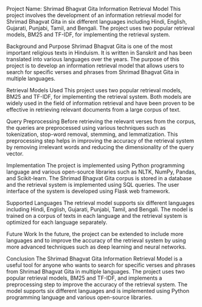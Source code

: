 Project Name: Shrimad Bhagvat Gita Information Retrieval Model This
project involves the development of an information retrieval model for
Shrimad Bhagvat Gita in six different languages including Hindi,
English, Gujarati, Punjabi, Tamil, and Bengali. The project uses two
popular retrieval models, BM25 and TF-IDF, for implementing the
retrieval system.

Background and Purpose Shrimad Bhagvat Gita is one of the most important
religious texts in Hinduism. It is written in Sanskrit and has been
translated into various languages over the years. The purpose of this
project is to develop an information retrieval model that allows users
to search for specific verses and phrases from Shrimad Bhagvat Gita in
multiple languages.

Retrieval Models Used This project uses two popular retrieval models,
BM25 and TF-IDF, for implementing the retrieval system. Both models are
widely used in the field of information retrieval and have been proven
to be effective in retrieving relevant documents from a large corpus of
text.

Query Preprocessing Before retrieving the relevant verses from the
corpus, the queries are preprocessed using various techniques such as
tokenization, stop-word removal, stemming, and lemmatization. This
preprocessing step helps in improving the accuracy of the retrieval
system by removing irrelevant words and reducing the dimensionality of
the query vector.

Implementation The project is implemented using Python programming
language and various open-source libraries such as NLTK, NumPy, Pandas,
and Scikit-learn. The Shrimad Bhagvat Gita corpus is stored in a
database and the retrieval system is implemented using SQL queries. The
user interface of the system is developed using Flask web framework.

Supported Languages The retrieval model supports six different languages
including Hindi, English, Gujarati, Punjabi, Tamil, and Bengali. The
model is trained on a corpus of texts in each language and the retrieval
system is optimized for each language separately.

Future Work In the future, the project can be extended to include more
languages and to improve the accuracy of the retrieval system by using
more advanced techniques such as deep learning and neural networks.

Conclusion The Shrimad Bhagvat Gita Information Retrieval Model is a
useful tool for anyone who wants to search for specific verses and
phrases from Shrimad Bhagvat Gita in multiple languages. The project
uses two popular retrieval models, BM25 and TF-IDF, and implements a
preprocessing step to improve the accuracy of the retrieval system. The
model supports six different languages and is implemented using Python
programming language and various open-source libraries.

